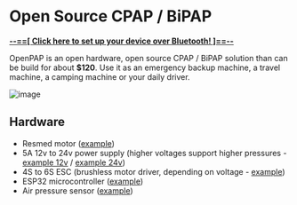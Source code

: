 Open Source CPAP / BiPAP
==========================

**[--==[ Click here to set up your device over Bluetooth! ]==--](https://openpap.org/settings)**

OpenPAP is an open hardware, open source CPAP / BiPAP solution than can be build for about **$120**.
Use it as an emergency backup machine, a travel machine, a camping machine or your daily driver.

![image](https://github.com/user-attachments/assets/87150fc5-7136-4654-b9ad-bc46e850a8fe)


Hardware
--------
- Resmed motor ([example](https://www.amazon.com/gp/product/B0CHYMMM8G))
- 5A 12v to 24v power supply (higher voltages support higher pressures - [example 12v](https://www.amazon.com/gp/product/B08C594VNP) / [example 24v](https://www.amazon.com/ALITOVE-100-240V-Adapter-Converter-5-5x2-1mm/dp/B01GC6VS8I))
- 4S to 6S ESC (brushless motor driver, depending on voltage - [example](https://www.amazon.com/RC-Brushless-Electric-Controller-bullet/dp/B071GRSFBD))
- ESP32 microcontroller ([example](https://www.amazon.com/ESP-WROOM-32-Development-Microcontroller-Integrated-Compatible/dp/B08D5ZD528))
- Air pressure sensor ([example](https://www.amazon.com/gp/product/B09V5BDFF6))
